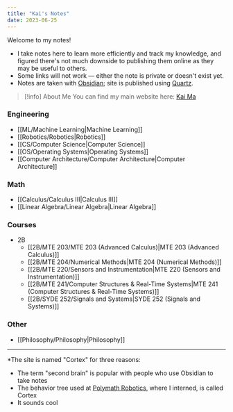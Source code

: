 ```yaml
---
title: "Kai's Notes"
date: 2023-06-25
---
```

Welcome to my notes!
- I take notes here to learn more efficiently and track my knowledge, and figured there's not much downside to publishing them online as they may be useful to others. 
- Some links will not work — either the note is private or doesn't exist yet.
- Notes are taken with [Obsidian](https://obsidian.md); site is published using [Quartz](https://quartz.jzhao.xyz).

>[!info] About Me
>You can find my main website here: [Kai Ma](https://k78ma.github.io)

### Engineering
- [[ML/Machine Learning|Machine Learning]]
- [[Robotics/Robotics|Robotics]]
- [[CS/Computer Science|Computer Science]]
- [[OS/Operating Systems|Operating Systems]]
- [[Computer Architecture/Computer Architecture|Computer Architecture]]

### Math
- [[Calculus/Calculus III|Calculus III]]
- [[Linear Algebra/Linear Algebra|Linear Algebra]]

### Courses
- 2B
	- [[2B/MTE 203/MTE 203 (Advanced Calculus)|MTE 203 (Advanced Calculus)]]
	- [[2B/MTE 204/Numerical Methods|MTE 204 (Numerical Methods)]]
	- [[2B/MTE 220/Sensors and Instrumentation|MTE 220 (Sensors and Instrumentation)]]
	- [[2B/MTE 241/Computer Structures & Real-Time Systems|MTE 241 (Computer Structures & Real-Time Systems)]]
	- [[2B/SYDE 252/Signals and Systems|SYDE 252 (Signals and Systems)]] 
### Other
- [[Philosophy/Philosophy|Philosophy]]
---
\*The site is named "Cortex" for three reasons:
- The term "second brain" is popular with people who use Obsidian to take notes
- The behavior tree used at [Polymath Robotics](https://polymathrobotics.com/), where I interned, is called Cortex
- It sounds cool
